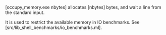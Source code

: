 [occupy_memory.exe nbytes] allocates [nbytes] bytes, and
wait a line from the standard input.

It is used to restrict the available memory in IO benchmarks.
See [src/lib_shell_benchmarks/io_benchmarks.ml].

